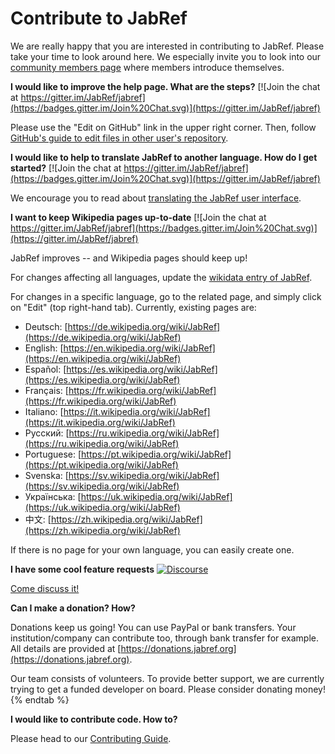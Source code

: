 # Contribute to JabRef

We are really happy that you are interested in contributing to JabRef. Please take your time to look around here. We especially invite you to look into our [community members page](https://discourse.jabref.org/t/community-members/1868?u=koppor) where members introduce themselves.

**I would like to improve the help page. What are the steps?** [![Join the chat at https://gitter.im/JabRef/jabref](https://badges.gitter.im/Join%20Chat.svg)](https://gitter.im/JabRef/jabref)

Please use the "Edit on GitHub" link in the upper right corner. Then, follow [GitHub's guide to edit files in other user's repository](https://docs.github.com/en/repositories/working-with-files/managing-files/editing-files#editing-files-in-another-users-repository).

**I would like to help to translate JabRef to another language. How do I get started?** [![Join the chat at https://gitter.im/JabRef/jabref](https://badges.gitter.im/Join%20Chat.svg)](https://gitter.im/JabRef/jabref)

We encourage you to read about [translating the JabRef user interface](how-to-translate-the-ui.md).

**I want to keep Wikipedia pages up-to-date** [![Join the chat at https://gitter.im/JabRef/jabref](https://badges.gitter.im/Join%20Chat.svg)](https://gitter.im/JabRef/jabref)

JabRef improves -- and Wikipedia pages should keep up!

For changes affecting all languages, update the [wikidata entry of JabRef](https://www.wikidata.org/wiki/Q1676802).

For changes in a specific language, go to the related page, and simply click on "Edit" (top right-hand tab). Currently, existing pages are:

* Deutsch: [https://de.wikipedia.org/wiki/JabRef](https://de.wikipedia.org/wiki/JabRef)
* English: [https://en.wikipedia.org/wiki/JabRef](https://en.wikipedia.org/wiki/JabRef)
* Español: [https://es.wikipedia.org/wiki/JabRef](https://es.wikipedia.org/wiki/JabRef)
* Français: [https://fr.wikipedia.org/wiki/JabRef](https://fr.wikipedia.org/wiki/JabRef)
* Italiano: [https://it.wikipedia.org/wiki/JabRef](https://it.wikipedia.org/wiki/JabRef)
* Русский: [https://ru.wikipedia.org/wiki/JabRef](https://ru.wikipedia.org/wiki/JabRef)
* Portuguese: [https://pt.wikipedia.org/wiki/JabRef](https://pt.wikipedia.org/wiki/JabRef)
* Svenska: [https://sv.wikipedia.org/wiki/JabRef](https://sv.wikipedia.org/wiki/JabRef)
* Українська: [https://uk.wikipedia.org/wiki/JabRef](https://uk.wikipedia.org/wiki/JabRef)
* 中文: [https://zh.wikipedia.org/wiki/JabRef](https://zh.wikipedia.org/wiki/JabRef)

If there is no page for your own language, you can easily create one.

**I have some cool feature requests** [![Discourse](https://img.shields.io/badge/discourse-online-green.svg)](https://discourse.jabref.org/c/features/6)

[Come discuss it!](http://discourse.jabref.org)

**Can I make a donation? How?**

Donations keep us going! You can use PayPal or bank transfers. Your institution/company can contribute too, through bank transfer for example. All details are provided at [https://donations.jabref.org](https://donations.jabref.org).

Our team consists of volunteers. To provide better support, we are currently trying to get a funded developer on board. Please consider donating money!
{% endtab %}

**I would like to contribute code. How to?**

Please head to our [Contributing Guide](https://github.com/JabRef/jabref/blob/main/CONTRIBUTING.md#contributing).
